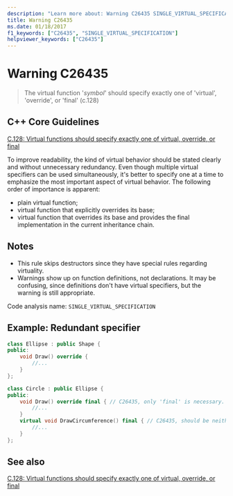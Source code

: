 ```yaml
---
description: "Learn more about: Warning C26435 SINGLE_VIRTUAL_SPECIFICATION"
title: Warning C26435
ms.date: 01/18/2017
f1_keywords: ["C26435", "SINGLE_VIRTUAL_SPECIFICATION"]
helpviewer_keywords: ["C26435"]
---
```

# Warning C26435

> The virtual function '*symbol*' should specify exactly one of 'virtual', 'override', or 'final' (c.128)

## C++ Core Guidelines

[C.128: Virtual functions should specify exactly one of virtual, override, or final](https://isocpp.github.io/CppCoreGuidelines/CppCoreGuidelines#Rh-override)

To improve readability, the kind of virtual behavior should be stated clearly and without unnecessary redundancy. Even though multiple virtual specifiers can be used simultaneously, it's better to specify one at a time to emphasize the most important aspect of virtual behavior. The following order of importance is apparent:

- plain virtual function;
- virtual function that explicitly overrides its base;
- virtual function that overrides its base and provides the final implementation in the current inheritance chain.

## Notes

- This rule skips destructors since they have special rules regarding virtuality.
- Warnings show up on function definitions, not declarations. It may be confusing, since definitions don't have virtual specifiers, but the warning is still appropriate.

Code analysis name: `SINGLE_VIRTUAL_SPECIFICATION`

## Example: Redundant specifier

```cpp
class Ellipse : public Shape {
public:
    void Draw() override {
        //...
    }
};

class Circle : public Ellipse {
public:
    void Draw() override final { // C26435, only 'final' is necessary.
        //...
    }
    virtual void DrawCircumference() final { // C26435, should be neither 'virtual' nor 'final'.
        //...
    }
};
```

## See also

[C.128: Virtual functions should specify exactly one of virtual, override, or final](https://isocpp.github.io/CppCoreGuidelines/CppCoreGuidelines)
